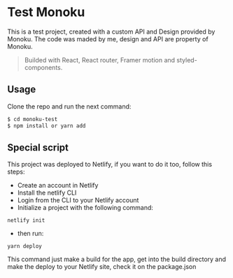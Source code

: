 # Test Monoku

This is a test project, created with a custom API and Design provided by Monoku. The code was maded by me, design and API are property of Monoku.

> Builded with React, React router, Framer motion and styled-components.

## Usage

Clone the repo and run the next command:

```bash
$ cd monoku-test
$ npm install or yarn add
```

## Special script

This project was deployed to Netlify, if you want to do it too, follow this steps:

- Create an account in Netlify
- Install the netlify CLI
- Login from the CLI to your Netlify account
- Initialize a project with the following command:

```
netlify init
```

- then run:

```
yarn deploy
```

This command just make a build for the app, get into the build directory and make the deploy to your Netlify site, check it on the package.json
